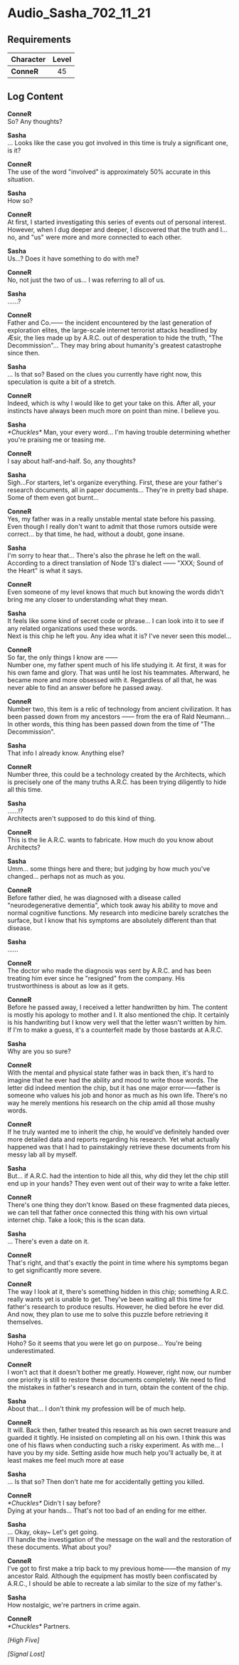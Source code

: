 # Audio_Sasha_702_11_21
## Requirements
|Character |Level|
|----------|:---:|
|**ConneR**| 45  |

## Log Content
**ConneR**<br>
So? Any thoughts?

**Sasha**<br>
... Looks like the case you got involved in this time is truly a significant one, is it?

**ConneR**<br>
The use of the word "involved" is approximately 50% accurate in this situation.

**Sasha**<br>
How so?

**ConneR**<br>
At first, I started investigating this series of events out of personal interest. However, when I dug deeper and deeper, I discovered that the truth and I... no, and "us" were more and more connected to each other.

**Sasha**<br>
Us...? Does it have something to do with me?

**ConneR**<br>
No, not just the two of us... I was referring to all of us.

**Sasha**<br>
......?

**ConneR**<br>
Father and Co.—— the incident encountered by the last generation of exploration elites, the large\-scale internet terrorist attacks headlined by Æsir, the lies made up by A.R.C. out of desperation to hide the truth, "The Decommission"... They may bring about humanity's greatest catastrophe since then.

**Sasha**<br>
... Is that so? Based on the clues you currently have right now, this speculation is quite a bit of a stretch.

**ConneR**<br>
Indeed, which is why I would like to get your take on this. After all, your instincts have always been much more on point than mine. I believe you.

**Sasha**<br>
*\*Chuckles\** Man, your every word... I'm having trouble determining whether you're praising me or teasing me.

**ConneR**<br>
I say about half\-and\-half. So, any thoughts?

**Sasha**<br>
Sigh...For starters, let's organize everything. First, these are your father's research documents, all in paper documents... They're in pretty bad shape. Some of them even got burnt...

**ConneR**<br>
Yes, my father was in a really unstable mental state before his passing. Even though I really don't want to admit that those rumors outside were correct... by that time, he had, without a doubt, gone insane.

**Sasha**<br>
I'm sorry to hear that... There's also the phrase he left on the wall. According to a direct translation of Node 13's dialect —— "XXX; Sound of the Heart" is what it says.

**ConneR**<br>
Even someone of my level knows that much but knowing the words didn't bring me any closer to understanding what they mean.

**Sasha**<br>
It feels like some kind of secret code or phrase... I can look into it to see if any related organizations used these words.<br>
Next is this chip he left you. Any idea what it is? I've never seen this model...

**ConneR**<br>
So far, the only things I know are —— <br>
Number one, my father spent much of his life studying it. At first, it was for his own fame and glory. That was until he lost his teammates. Afterward, he became more and more obsessed with it. Regardless of all that, he was never able to find an answer before he passed away.

**ConneR**<br>
Number two, this item is a relic of technology from ancient civilization. It has been passed down from my ancestors —— from the era of Rald Neumann... In other words, this thing has been passed down from the time of "The Decommission".

**Sasha**<br>
That info I already know. Anything else?

**ConneR**<br>
Number three, this could be a technology created by the Architects, which is precisely one of the many truths A.R.C. has been trying diligently to hide all this time.

**Sasha**<br>
......!?<br>
Architects aren't supposed to do this kind of thing.

**ConneR**<br>
This is the lie A.R.C. wants to fabricate. How much do you know about Architects?

**Sasha**<br>
Umm... some things here and there; but judging by how much you've changed... perhaps not as much as you.

**ConneR**<br>
Before father died, he was diagnosed with a disease called "neurodegenerative dementia", which took away his ability to move and normal cognitive functions. My research into medicine barely scratches the surface, but I know that his symptoms are absolutely different than that disease.

**Sasha**<br>
......

**ConneR**<br>
The doctor who made the diagnosis was sent by A.R.C. and has been treating him ever since he "resigned" from the company. His trustworthiness is about as low as it gets.

**ConneR**<br>
Before he passed away, I received a letter handwritten by him. The content is mostly his apology to mother and I. It also mentioned the chip. It certainly is his handwriting but I know very well that the letter wasn't written by him. If I'm to make a guess, it's a counterfeit made by those bastards at A.R.C.

**Sasha**<br>
Why are you so sure?

**ConneR**<br>
With the mental and physical state father was in back then, it's hard to imagine that he ever had the ability and mood to write those words. The letter did indeed mention the chip, but it has one major error——father is someone who values his job and honor as much as his own life. There's no way he merely mentions his research on the chip amid all those mushy words.

**ConneR**<br>
If he truly wanted me to inherit the chip, he would've definitely handed over more detailed data and reports regarding his research. Yet what actually happened was that I had to painstakingly retrieve these documents from his messy lab all by myself.

**Sasha**<br>
But... if A.R.C. had the intention to hide all this, why did they let the chip still end up in your hands? They even went out of their way to write a fake letter.

**ConneR**<br>
There's one thing they don't know. Based on these fragmented data pieces, we can tell that father once connected this thing with his own virtual internet chip. Take a look; this is the scan data.

**Sasha**<br>
... There's even a date on it.

**ConneR**<br>
That's right, and that's exactly the point in time where his symptoms began to get significantly more severe.

**ConneR**<br>
The way I look at it, there's something hidden in this chip; something A.R.C. really wants yet is unable to get. They've been waiting all this time for father's research to produce results. However, he died before he ever did. And now, they plan to use me to solve this puzzle before retrieving it themselves.

**Sasha**<br>
Hoho? So it seems that you were let go on purpose... You're being underestimated.

**ConneR**<br>
I won't act that it doesn't bother me greatly. However, right now, our number one priority is still to restore these documents completely. We need to find the mistakes in father's research and in turn, obtain the content of the chip.

**Sasha**<br>
About that... I don't think my profession will be of much help.

**ConneR**<br>
It will. Back then, father treated this research as his own secret treasure and guarded it tightly. He insisted on completing all on his own. I think this was one of his flaws when conducting such a risky experiment. As with me... I have you by my side. Setting aside how much help you'll actually be, it at least makes me feel much more at ease

**Sasha**<br>
... Is that so? Then don't hate me for accidentally getting you killed.

**ConneR**<br>
*\*Chuckles\** Didn't I say before?<br>
Dying at your hands... That's not too bad of an ending for me either.

**Sasha**<br>
... Okay, okay\~ Let's get going.<br>
I'll handle the investigation of the message on the wall and the restoration of these documents. What about you?

**ConneR**<br>
I've got to first make a trip back to my previous home——the mansion of my ancestor Rald. Although the equipment has mostly been confiscated by A.R.C., I should be able to recreate a lab similar to the size of my father's.

**Sasha**<br>
How nostalgic, we're partners in crime again.

**ConneR**<br>
*\*Chuckles\** Partners.

*\[High Five\]*

*[Signal Lost]*